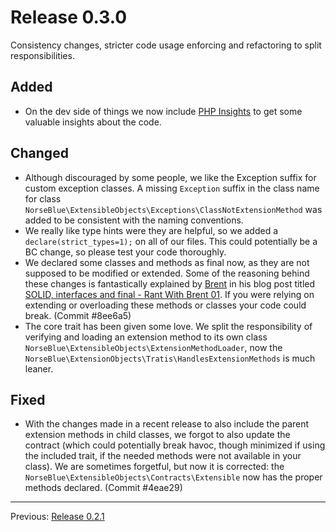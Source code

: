 # Release 0.3.0

Consistency changes, stricter code usage enforcing and refactoring to split responsibilities.

## Added

- On the dev side of things we now include [PHP Insights](https://github.com/nunomaduro/phpinsights) to get some
valuable insights about the code.

## Changed

- Although discouraged by some people, we like the Exception suffix for custom exception classes. A missing `Exception`
suffix in the class name for class `NorseBlue\ExtensibleObjects\Exceptions\ClassNotExtensionMethod` was added to be
consistent with the naming conventions.
- We really like type hints were they are helpful, so we added a `declare(strict_types=1);` on all of our files. This
could potentially be a BC change, so please test your code thoroughly.
- We declared some classes and methods as final now, as they are not supposed to be modified or extended. Some of the
reasoning behind these changes is fantastically explained by [Brent](https://twitter.com/brendt_gd) in his blog post
titled [SOLID, interfaces and final - Rant With Brent 01](https://stitcher.io/blog/solid-interfaces-and-final-rant-with-brent).
If you were relying on extending or overloading these methods or classes your code could break. (Commit #8ee6a5)
- The core trait has been given some love. We split the responsibility of verifying and loading an extension method to
its own class `NorseBlue\ExtensibleObjects\ExtensionMethodLoader`, now the
`NorseBlue\ExtensionObjects\Tratis\HandlesExtensionMethods` is much leaner.

## Fixed

- With the changes made in a recent release to also include the parent extension methods in child classes, we forgot to
also update the contract (which could potentially break havoc, though minimized if using the included trait, if the
needed methods were not available in your class). We are sometimes forgetful, but now it is corrected: the
`NorseBlue\ExtensibleObjects\Contracts\Extensible` now has the proper methods declared. (Commit #4eae29)

---

Previous: [Release 0.2.1](CHANGELOG-0.2.1.md)
